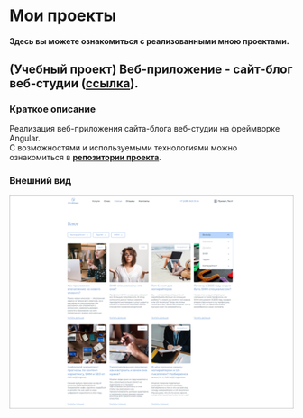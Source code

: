 # Мои проекты
#### Здесь вы можете ознакомиться с реализованными мною проектами.

## (Учебный проект) Веб-приложение - сайт-блог веб-студии (**[ссылка](https://github.com/batnd/spa-web-blog)**).

### Краткое описание
Реализация веб-приложения сайта-блога веб-студии на фреймворке Angular.  
С возможностями и используемыми технологиями можно ознакомиться в **[репозитории проекта](https://github.com/batnd/spa-web-blog)**.

### Внешний вид
![project-screen](images/spa-web-blog-image.jpg)


